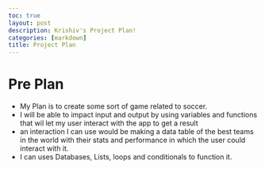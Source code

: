 ```yaml
---
toc: true
layout: post
description: Krishiv's Project Plan!
categories: [markdown]
title: Project Plan
---
```


# Pre Plan
- My Plan is to create some sort of game related to soccer. 
- I will be able to impact input and output by using variables and functions that wil let my user interact with the app to get a result
- an interaction I can use would be making a data table of the best teams in the world with their stats and performance in which the user could interact with it.
- I can uses Databases, Lists, loops and conditionals to function it.
